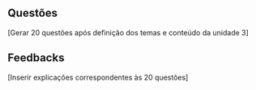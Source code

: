 ## Questões

[Gerar 20 questões após definição dos temas e conteúdo da unidade 3]

## Feedbacks

[Inserir explicações correspondentes às 20 questões]

